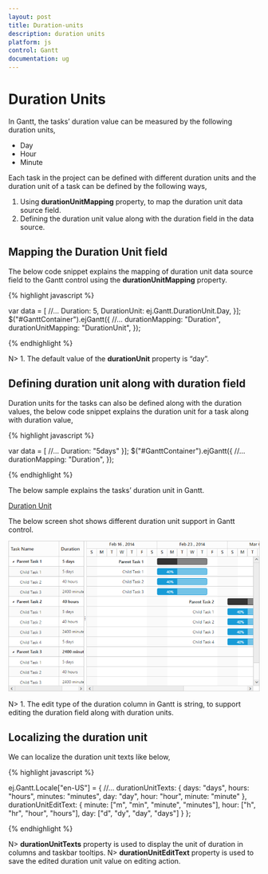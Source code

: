 ```yaml
---
layout: post
title: Duration-units
description: duration units
platform: js
control: Gantt
documentation: ug
---
```


# Duration Units

In Gantt, the tasks’ duration value can be measured by the following duration units, 

* Day
* Hour
* Minute

Each task in the project can be defined with different duration units and the duration unit of a task can be defined by the following ways,

1. Using **durationUnitMapping** property, to map the duration unit data source field.
2. Defining the duration unit value along with the duration field in the data source.

## Mapping the Duration Unit field


The below code snippet explains the mapping of duration unit data source field to the Gantt control using the **durationUnitMapping** property.

{% highlight javascript %}

var data = [
//...
Duration: 5,
DurationUnit: ej.Gantt.DurationUnit.Day,
}];
$("#GanttContainer").ejGantt({
    //...
    durationMapping: "Duration",
    durationUnitMapping: "DurationUnit",
});

{% endhighlight %}

N> 1. The default value of the **durationUnit** property is “day”.

## Defining duration unit along with duration field

Duration units for the tasks can also be defined along with the duration values, the below code snippet explains the duration unit for a task along with duration value,

{% highlight javascript %}

var data = [
//...
Duration: "5days"
}];
$("#GanttContainer").ejGantt({
    //...
    durationMapping: "Duration",
});

{% endhighlight %}

The below sample explains the tasks’ duration unit in Gantt.

[Duration Unit](http://js.syncfusion.com/demos/web/#!/bootstrap/gantt/schedulingconcepts/durationunits)

The below screen shot shows different duration unit support in Gantt control.

![](/js/Gantt/Duration-units_images/Duration-units_img1.png)

N> 1. The edit type of the duration column in Gantt is string, to support editing the duration field along with duration units.

## Localizing the duration unit


We can localize the duration unit texts like below,

{% highlight javascript %}

ej.Gantt.Locale["en-US"] = {
    //...
    durationUnitTexts: {
        days: "days",
        hours: "hours",
        minutes: "minutes",
        day: "day",
        hour: "hour",
        minute: "minute"
    },
    durationUnitEditText: {
        minute: ["m", "min", "minute", "minutes"],
        hour: ["h", "hr", "hour", "hours"],
        day: ["d", "dy", "day", "days"]
    }
};

{% endhighlight %}

N> **durationUnitTexts** property is used to display the unit of duration in columns and taskbar tooltips.
N> **durationUnitEditText** property is used to save the edited duration unit value on editing action.
